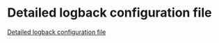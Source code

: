 # Detailed logback configuration file
[Detailed logback configuration file](https://aiwithcloud.com/2022/09/14/detailed_logback_configuration_file/)